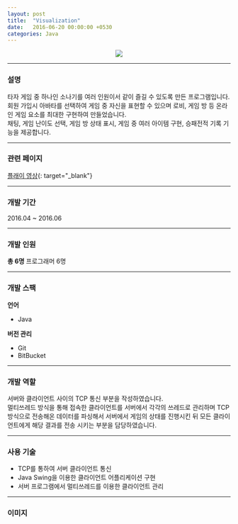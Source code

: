 ```yaml
---
layout: post
title:  "Visualization"
date:   2016-06-20 00:00:00 +0530
categories: Java
---
```

  

<center><a href="https://ironkim.github.io/assets/image/project/rain/logo.png" target="_blank"><img class="post-img" src="https://ironkim.github.io/assets/image/project/rain/logo.png"></a></center>
  

---
### 설명
타자 게임 중 하나인 소나기를 여러 인원이서 같이 즐길 수 있도록 만든 프로그램입니다.  
회원 가입시 아바타를 선택하여 게임 중 자신을 표현할 수 있으며 로비, 게임 방 등 온라인 게임 요소를 최대한 구현하여 만들었습니다.  
채팅, 게임 난이도 선택, 게임 방 상태 표시, 게임 중 여러 아이템 구현, 승패전적 기록 기능을 제공합니다.  

---
### 관련 페이지
[플래이 영상][url-play]{: target="_blank"}  

---
### 개발 기간
2016.04 ~ 2016.06

---
### 개발 인원
**총 6명**
프로그래머 6명

---
### 개발 스팩
**언어**
* Java

**버전 관리**  
* Git
* BitBucket

---
### 개발 역할
서버와 클라이언트 사이의 TCP 통신 부분을 작성하였습니다.  
멀티쓰레드 방식을 통해 접속한 클라이언트를 서버에서 각각의 쓰레드로 관리하며 TCP 방식으로 전송해온 데이터를 파싱해서 서버에서 게임의 상태를 진행시킨 뒤 모든 클라이언트에게 해당 결과를 전송 시키는 부분을 담당하였습니다. 


---
### 사용 기술
* TCP를 통하여 서버 클라이언트 통신
* Java Swing을 이용한 클라이언트 어플리케이션 구현
* 서버 프로그램에서 멀티쓰레드를 이용한 클라이언트 관리


---
### 이미지


[url-play]: https://youtu.be/qt4XbizSLE8 

